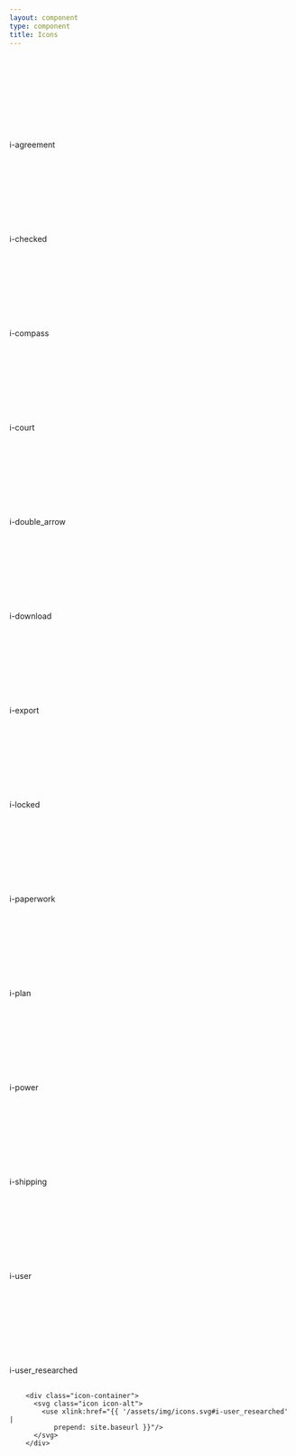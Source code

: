 ```yaml
---
layout: component
type: component
title: Icons
---
```

<div class="force-inline">
  <div class="icon-container">
    <svg class="icon icon-alt">
      <use xlink:href="{{ '/assets/img/icons.svg#i-agreement' |
         prepend: site.baseurl }}"/>
    </svg>
  </div>
  <span>i-agreement</span>
</div>
<div class="force-inline">
  <div class="icon-container">
    <svg class="icon icon-alt">
      <use xlink:href="{{ '/assets/img/icons.svg#i-checked' |
         prepend: site.baseurl }}"/>
    </svg>
  </div>
  <span>i-checked</span>
</div>
<div class="force-inline">
  <div class="icon-container">
    <svg class="icon icon-alt">
      <use xlink:href="{{ '/assets/img/icons.svg#i-compass' |
         prepend: site.baseurl }}"/>
    </svg>
  </div>
  <span>i-compass</span>
</div>
<div class="force-inline">
  <div class="icon-container">
    <svg class="icon icon-alt">
      <use xlink:href="{{ '/assets/img/icons.svg#i-court' |
         prepend: site.baseurl }}"/>
    </svg>
  </div>
  <span>i-court</span>
</div>
<div class="force-inline">
  <div class="icon-container">
    <svg class="icon icon-alt">
      <use xlink:href="{{ '/assets/img/icons.svg#i-double_arrow' |
         prepend: site.baseurl }}"/>
    </svg>
  </div>
  <span>i-double_arrow</span>
</div>
<div class="force-inline">
  <div class="icon-container">
    <svg class="icon icon-alt">
      <use xlink:href="{{ '/assets/img/icons.svg#i-download' |
         prepend: site.baseurl }}"/>
    </svg>
  </div>
  <span>i-download</span>
</div>
<div class="force-inline">
  <div class="icon-container">
    <svg class="icon icon-alt">
      <use xlink:href="{{ '/assets/img/icons.svg#i-export' |
         prepend: site.baseurl }}"/>
    </svg>
  </div>
  <span>i-export</span>
</div>
<div class="force-inline">
  <div class="icon-container">
    <svg class="icon icon-alt">
      <use xlink:href="{{ '/assets/img/icons.svg#i-locked' |
         prepend: site.baseurl }}"/>
    </svg>
  </div>
  <span>i-locked</span>
</div>
<div class="force-inline">
  <div class="icon-container">
    <svg class="icon icon-alt">
      <use xlink:href="{{ '/assets/img/icons.svg#i-paperwork' |
         prepend: site.baseurl }}"/>
    </svg>
  </div>
  <span>i-paperwork</span>
</div>
<div class="force-inline">
  <div class="icon-container">
    <svg class="icon icon-alt">
      <use xlink:href="{{ '/assets/img/icons.svg#i-plan' |
         prepend: site.baseurl }}"/>
    </svg>
  </div>
  <span>i-plan</span>
</div>
<div class="force-inline">
  <div class="icon-container">
    <svg class="icon icon-alt">
      <use xlink:href="{{ '/assets/img/icons.svg#i-power' |
         prepend: site.baseurl }}"/>
    </svg>
  </div>
  <span>i-power</span>
</div>
<div class="force-inline">
  <div class="icon-container">
    <svg class="icon icon-alt">
      <use xlink:href="{{ '/assets/img/icons.svg#i-shipping' |
         prepend: site.baseurl }}"/>
    </svg>
  </div>
  <span>i-shipping</span>
</div>
<div class="force-inline">
  <div class="icon-container">
    <svg class="icon icon-alt">
      <use xlink:href="{{ '/assets/img/icons.svg#i-user' |
         prepend: site.baseurl }}"/>
    </svg>
  </div>
  <span>i-user</span>
</div>
<div class="force-inline">
  <div class="icon-container">
    <svg class="icon icon-alt">
      <use xlink:href="{{ '/assets/img/icons.svg#i-user_researched' |
         prepend: site.baseurl }}"/>
    </svg>
  </div>
  <span>i-user_researched</span>
</div>

<pre>
  <code>
    &lt;div class="icon-container">
      &lt;svg class="icon icon-alt">
        &lt;use xlink:href="{{ '/assets/img/icons.svg#i-user_researched' |
           prepend: site.baseurl }}"/>
      &lt;/svg>
    &lt;/div>
  </code>
</pre>
